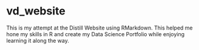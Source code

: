 # vd_website
This is my attempt at the Distill Website using RMarkdown. 
This helped me hone my skills in R and create my Data Science Portfolio while enjoying learning it along the way. 
